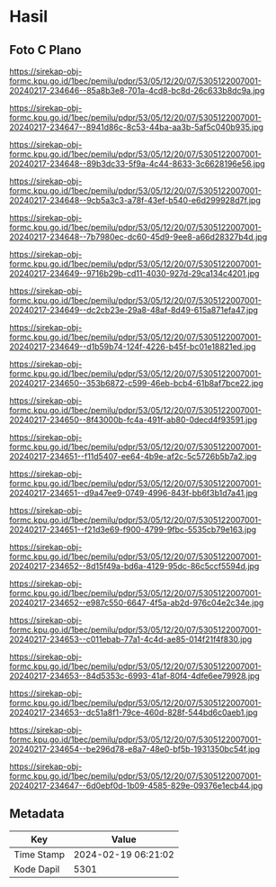 # Hasil

## Foto C Plano

https://sirekap-obj-formc.kpu.go.id/1bec/pemilu/pdpr/53/05/12/20/07/5305122007001-20240217-234646--85a8b3e8-701a-4cd8-bc8d-26c633b8dc9a.jpg

https://sirekap-obj-formc.kpu.go.id/1bec/pemilu/pdpr/53/05/12/20/07/5305122007001-20240217-234647--8941d86c-8c53-44ba-aa3b-5af5c040b935.jpg

https://sirekap-obj-formc.kpu.go.id/1bec/pemilu/pdpr/53/05/12/20/07/5305122007001-20240217-234648--89b3dc33-5f9a-4c44-8633-3c6628196e56.jpg

https://sirekap-obj-formc.kpu.go.id/1bec/pemilu/pdpr/53/05/12/20/07/5305122007001-20240217-234648--9cb5a3c3-a78f-43ef-b540-e6d299928d7f.jpg

https://sirekap-obj-formc.kpu.go.id/1bec/pemilu/pdpr/53/05/12/20/07/5305122007001-20240217-234648--7b7980ec-dc60-45d9-9ee8-a66d28327b4d.jpg

https://sirekap-obj-formc.kpu.go.id/1bec/pemilu/pdpr/53/05/12/20/07/5305122007001-20240217-234649--9716b29b-cd11-4030-927d-29ca134c4201.jpg

https://sirekap-obj-formc.kpu.go.id/1bec/pemilu/pdpr/53/05/12/20/07/5305122007001-20240217-234649--dc2cb23e-29a8-48af-8d49-615a871efa47.jpg

https://sirekap-obj-formc.kpu.go.id/1bec/pemilu/pdpr/53/05/12/20/07/5305122007001-20240217-234649--d1b59b74-124f-4226-b45f-bc01e18821ed.jpg

https://sirekap-obj-formc.kpu.go.id/1bec/pemilu/pdpr/53/05/12/20/07/5305122007001-20240217-234650--353b6872-c599-46eb-bcb4-61b8af7bce22.jpg

https://sirekap-obj-formc.kpu.go.id/1bec/pemilu/pdpr/53/05/12/20/07/5305122007001-20240217-234650--8f43000b-fc4a-491f-ab80-0decd4f93591.jpg

https://sirekap-obj-formc.kpu.go.id/1bec/pemilu/pdpr/53/05/12/20/07/5305122007001-20240217-234651--f11d5407-ee64-4b9e-af2c-5c5726b5b7a2.jpg

https://sirekap-obj-formc.kpu.go.id/1bec/pemilu/pdpr/53/05/12/20/07/5305122007001-20240217-234651--d9a47ee9-0749-4996-843f-bb6f3b1d7a41.jpg

https://sirekap-obj-formc.kpu.go.id/1bec/pemilu/pdpr/53/05/12/20/07/5305122007001-20240217-234651--f21d3e69-f900-4799-9fbc-5535cb79e163.jpg

https://sirekap-obj-formc.kpu.go.id/1bec/pemilu/pdpr/53/05/12/20/07/5305122007001-20240217-234652--8d15f49a-bd6a-4129-95dc-86c5ccf5594d.jpg

https://sirekap-obj-formc.kpu.go.id/1bec/pemilu/pdpr/53/05/12/20/07/5305122007001-20240217-234652--e987c550-6647-4f5a-ab2d-976c04e2c34e.jpg

https://sirekap-obj-formc.kpu.go.id/1bec/pemilu/pdpr/53/05/12/20/07/5305122007001-20240217-234653--c011ebab-77a1-4c4d-ae85-014f21f4f830.jpg

https://sirekap-obj-formc.kpu.go.id/1bec/pemilu/pdpr/53/05/12/20/07/5305122007001-20240217-234653--84d5353c-6993-41af-80f4-4dfe6ee79928.jpg

https://sirekap-obj-formc.kpu.go.id/1bec/pemilu/pdpr/53/05/12/20/07/5305122007001-20240217-234653--dc51a8f1-79ce-460d-828f-544bd6c0aeb1.jpg

https://sirekap-obj-formc.kpu.go.id/1bec/pemilu/pdpr/53/05/12/20/07/5305122007001-20240217-234654--be296d78-e8a7-48e0-bf5b-1931350bc54f.jpg

https://sirekap-obj-formc.kpu.go.id/1bec/pemilu/pdpr/53/05/12/20/07/5305122007001-20240217-234647--6d0ebf0d-1b09-4585-829e-09376e1ecb44.jpg


## Metadata

| Key        | Value               |
| ---------- | ------------------- |
| Time Stamp | 2024-02-19 06:21:02 |
| Kode Dapil | 5301                |



